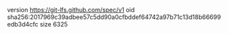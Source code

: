 version https://git-lfs.github.com/spec/v1
oid sha256:2017969c39adbee57c5dd90a0cfbddef64742a97b71c13d18b66699edb3d4cfc
size 6325
